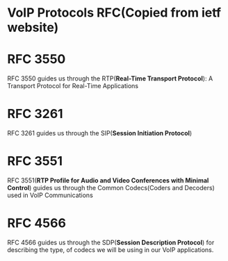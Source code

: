 # VoIP Protocols RFC(Copied from ietf website)

# RFC 3550
RFC 3550 guides us through the RTP(**Real-Time Transport Protocol**): A Transport Protocol for Real-Time Applications

# RFC 3261
RFC 3261 guides us through the SIP(**Session Initiation Protocol**)

# RFC 3551
RFC 3551(**RTP Profile for Audio and Video Conferences with Minimal Control**) guides us through the Common Codecs(Coders and Decoders) used in VoIP Communications

# RFC 4566
RFC 4566 guides us through the SDP(**Session Description Protocol**) for describing the type, of codecs we will be using in our VoIP applications.
